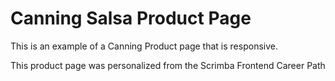# Canning Salsa Product Page

This is an example of a Canning Product page that is responsive.

This product page was personalized from the Scrimba Frontend Career Path
